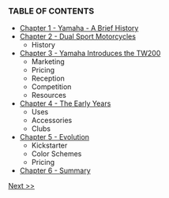 ### TABLE OF CONTENTS

* [Chapter 1 - Yamaha - A Brief History](020-chapter-01.md)
* [Chapter 2 - Dual Sport Motorcycles](030-chapter-02.md)
  * History
* [Chapter 3 - Yamaha Introduces the TW200](040-chapter-03.md)
  * Marketing
  * Pricing
  * Reception
  * Competition
  * Resources
* [Chapter 4 - The Early Years](050-chapter-04.md)
  * Uses
  * Accessories
  * Clubs
* [Chapter 5 - Evolution](060-chapter-05.md)
  * Kickstarter
  * Color Schemes
  * Pricing
* [Chapter 6 - Summary](050-chapter-06.md)

[Next >>](010-chapter-00.md)
